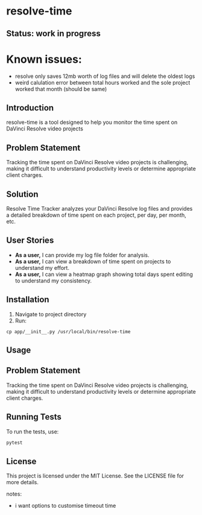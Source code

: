 # resolve-time

## Status: work in progress

# Known issues:
- resolve only saves 12mb worth of log files and will delete the oldest logs
- weird calulation error between total hours worked and the sole project worked that month (should be same)


## Introduction
resolve-time is a tool designed to help you monitor the time spent on DaVinci Resolve video projects

## Problem Statement
Tracking the time spent on DaVinci Resolve video projects is challenging, making it difficult to understand productivity levels or determine appropriate client charges.

## Solution
Resolve Time Tracker analyzes your DaVinci Resolve log files and provides a detailed breakdown of time spent on each project, per day, per month, etc.

## User Stories
- **As a user,** I can provide my log file folder for analysis.
- **As a user,** I can view a breakdown of time spent on projects to understand my effort.
- **As a user,** I can view a heatmap graph showing total days spent editing to understand my consistency.

## Installation

1. Navigate to project directory
2. Run:
```
cp app/__init__.py /usr/local/bin/resolve-time
```

## Usage

## Problem Statement
Tracking the time spent on DaVinci Resolve video projects is challenging, making it difficult to understand productivity levels or determine appropriate client charges.

## Running Tests
To run the tests, use:
```bash
pytest
```

## License
This project is licensed under the MIT License. See the LICENSE file for more details.

notes:
- i want options to customise timeout time
